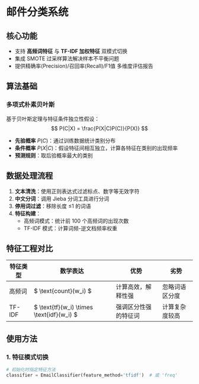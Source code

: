 # 邮件分类系统

## 核心功能
- 支持 ​**高频词特征** 与 ​**TF-IDF 加权特征** 双模式切换
- 集成 SMOTE 过采样算法解决样本不平衡问题
- 提供精确率(Precision)/召回率(Recall)/F1值 多维度评估报告

## 算法基础
### 多项式朴素贝叶斯
基于贝叶斯定理与特征条件独立性假设：
$$ P(C|X) = \frac{P(X|C)P(C)}{P(X)} $$
- ​**先验概率** $P(C)$：通过训练数据统计类别分布
- ​**条件概率** $P(X|C)$：假设特征间相互独立，计算各特征在类别的出现频率
- ​**预测规则**：取后验概率最大的类别

## 数据处理流程
1. ​**文本清洗**：使用正则表达式过滤标点、数字等无效字符
2. ​**中文分词**：调用 Jieba 分词工具进行分词
3. ​**停用词过滤**：移除长度 ≤1 的词语
4. ​**特征构建**：
   - 高频词模式：统计前 100 个高频词的出现次数
   - TF-IDF 模式：计算词频-逆文档频率权重

## 特征工程对比
| 特征类型   | 数学表达                          | 优势                        | 劣势                  |
|------------|----------------------------------|----------------------------|-----------------------|
| 高频词     | $ \text{count}(w_i) $           | 计算高效，解释性强          | 忽略词语区分度        |
| TF-IDF     | $ \text{tf}(w_i) \times \text{idf}(w_i) $ | 强调区分性强的特征词        | 计算复杂度较高        |

## 使用方法
### 1. 特征模式切换
```python
# 初始化时指定特征方法
classifier = EmailClassifier(feature_method='tfidf')  # 或 'freq'
